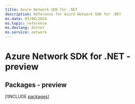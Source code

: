```yaml
---
title: Azure Network SDK for .NET
description: Reference for Azure Network SDK for .NET
ms.date: 03/06/2024
ms.topic: reference
ms.devlang: dotnet
ms.service: network
---
```

# Azure Network SDK for .NET - preview
## Packages - preview
[!INCLUDE [packages](network-index.md)]